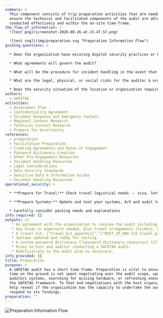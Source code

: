 ```yaml
---
summary: >
  This component consists of trip preparation activities that are needed to
  ensure the technical and facilitated components of the audit are able to be
  conducted effectively and within the on-site time-frame.
the_flow_of_information: |-
  ![test png](screenshot-2020-08-26-at-15.47.57.png)

  ![test svg](/img/preparation.svg "Preparation Information Flow")
guiding_questions: >
  
  * Does the organization have existing digital security practices or has it attempted to implement them in the past?

  * What agreements will govern the audit?

  * What will be the procedure for incident handling in the event that the auditor causes or uncovers an incident during the course of the assessment?

  * What are the legal, physical, or social risks for the auditor & organization associated with conducting the audit or having audit results leak? [^PETS_legal_considerations]

  * Does the security situation of the location or organization require additional planning? Are your software tools up to date and working as expected?
authors:
  - SAFETAG
activities:
  - Assessment Plan
  - Confidentiality Agreement
  - Incident Response and Emergency Contact
  - Regional Context Research
  - Technical Context Research
  - Prepare for Uncertainty
references:
  - preparation
  - Facilitation Preparation
  - Creating Agreements and Rules of Engagement
  - Password Dictionary Creation
  - Other Pre-Engagement Resources
  - Incident Handling Resources
  - Legal Considerations
  - Data Security Standards
  - Sensitive Data & Information Guides
  - Incident Handling Resources
operational_security: >
  
  * **Prepare for Travel:** Check travel logistical needs -- visa, letter of invitation, travel tickets and hotel reservations. Note that some visas can take significant effort and may require the auditor to be without a passport while they are being processed.

  * **Prepare Systems:** Update and test your systems, A/V and audit tools[^latest_version_of_tools], prepare storage devices and systems to reflect the required operational security, and ensure you have power supply adapters, cables and relevant adapters, usb drives, external wireless cards and any other equipment needed for testing. [^travel_kit_appendix]^,^[^NIST_SP_800-115-travel_prep]

  * Carefully consider packing needs and explanations 
info_required: []
outputs: >2
   * An agreement with the organisation to receive the audit including scope, timeframe, confidentiality clauses, operational security measures or minimums, and points of contact.
   * Any Visas or paperwork needed, plus travel arragements (tickets, hotels) for auditor travel.
   * A travel kit. [^travel_kit_appendix]^,^[^NIST_SP_800-115-travel_prep]
   * Systems updated and ready for testing.
   * A custom password dictionary [^password_dictionary_resources] (if password cracking activities expected).
   * Risks to host and auditor conducting a SAFETAG audit.
   * Modifications to the audit plan as necessary.
info_provided: []
title: Preparation
purpose: >
  A SAFETAG audit has a short time frame. Preparation is vital to ensure that
  time on the ground is not spent negotiating over the audit scope, updating the
  auditors systems, searching for missing hardware, or refreshing oneself with
  the SAFETAG framework. To that end negotiations with the host organization
  help reveal if the organization has the capacity to undertake the audit and
  respond to its findings.
preparation: ""
---
```

![](/img/preparation.svg "Preparation Information Flow")